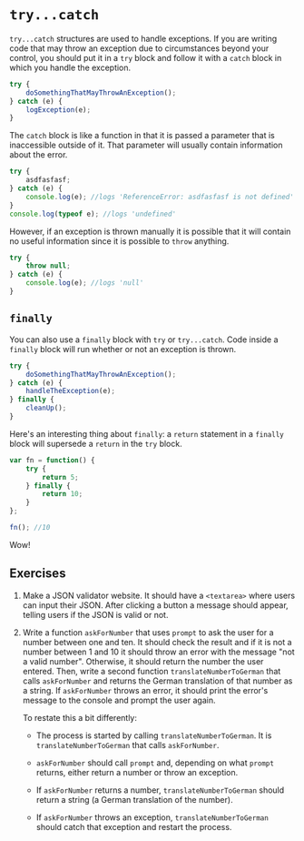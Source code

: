 # `try...catch`

`try...catch` structures are used to handle exceptions. If you are writing code that may throw an exception due to circumstances beyond your control, you should put it in a `try` block and follow it with a `catch` block in which you handle the exception.

```js
try {
    doSomethingThatMayThrowAnException();
} catch (e) {
    logException(e);
}
```

The `catch` block is like a function in that it is passed a parameter that is inaccessible outside of it. That parameter will usually contain information about the error.

```js
try {
    asdfasfasf;
} catch (e) {
    console.log(e); //logs 'ReferenceError: asdfasfasf is not defined'
}
console.log(typeof e); //logs 'undefined'
```

However, if an exception is thrown manually it is possible that it will contain no useful information since it is possible to `throw` anything.

```js
try {
    throw null;
} catch (e) {
    console.log(e); //logs 'null'
}
```

## `finally`

You can also use a `finally` block with `try` or `try...catch`. Code inside a `finally` block will run whether or not an exception is thrown.

```js
try {
    doSomethingThatMayThrowAnException();
} catch (e) {
    handleTheException(e);
} finally {
    cleanUp();
}
```

Here's an interesting thing about `finally`: a `return` statement in a `finally` block will supersede a `return` in the `try` block.

```js
var fn = function() {
    try {
        return 5;
    } finally {
        return 10;
    }
};

fn(); //10
```

Wow!

## Exercises

1. Make a JSON validator website. It should have a `<textarea>` where users can input their JSON. After clicking a button a message should appear, telling users if the JSON is valid or not.

2. Write a function `askForNumber` that uses `prompt` to ask the user for a number between one and ten. It should check the result and if it is not a number between 1 and 10 it should throw an error with the message "not a valid number". Otherwise, it should return the number the user entered. Then, write a second function `translateNumberToGerman` that calls `askForNumber` and returns the German translation of that number as a string. If `askForNumber` throws an error, it should print the error's message to the console and prompt the user again.

    To restate this a bit differently:
    
    * The process is started by calling `translateNumberToGerman`. It is `translateNumberToGerman` that calls `askForNumber`.
     
    * `askForNumber` should call `prompt` and, depending on what `prompt` returns, either return a number or throw an exception.
    
    * If `askForNumber` returns a number, `translateNumberToGerman` should return a string (a German translation of the number).
    
    * If `askForNumber` throws an exception, `translateNumberToGerman` should catch that exception and restart the process.

